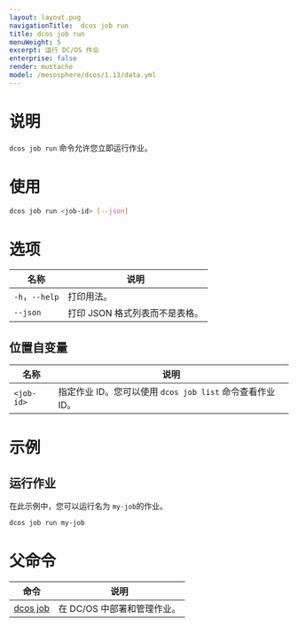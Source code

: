 ```yaml
---
layout: layout.pug
navigationTitle:  dcos job run
title: dcos job run
menuWeight: 5
excerpt: 运行 DC/OS 作业
enterprise: false
render: mustache
model: /mesosphere/dcos/1.13/data.yml
---
```




# 说明
`dcos job run` 命令允许您立即运行作业。

# 使用

```bash
dcos job run <job-id> [--json]
```

# 选项

| 名称 | 说明 |
|---------|-------------|
|`-h`，`--help` | 打印用法。 |
| `--json` | 打印 JSON 格式列表而不是表格。 |


## 位置自变量

| 名称 | 说明 |
|---------|-------------|
| `<job-id>` | 指定作业 ID。您可以使用 `dcos job list` 命令查看作业 ID。|


# 示例

## 运行作业

在此示例中，您可以运行名为 `my-job`的作业。

```bash
dcos job run my-job
```

# 父命令

| 命令 | 说明 |
|---------|-------------|
|  [dcos job](/mesosphere/dcos/cn/1.13/cli/command-reference/dcos-job/)  | 在 DC/OS 中部署和管理作业。|
